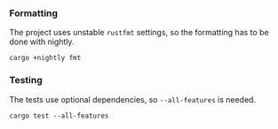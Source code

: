 ### Formatting
The project uses unstable `rustfmt` settings, so the formatting has to be done with nightly.
```console
cargo +nightly fmt
```

### Testing
The tests use optional dependencies, so `--all-features` is needed.

```console
cargo test --all-features
```
